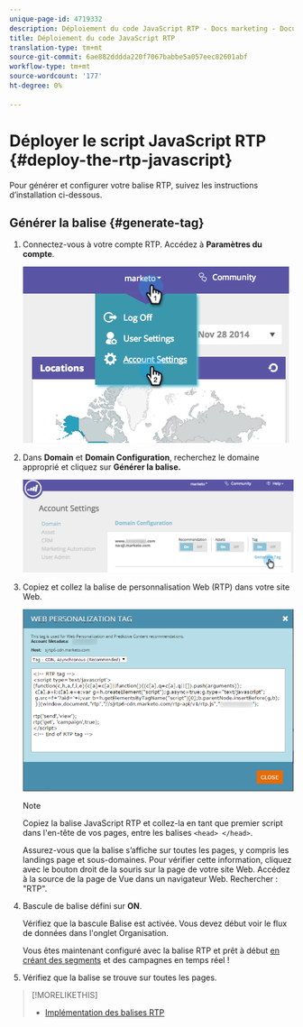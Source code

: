 ```yaml
---
unique-page-id: 4719332
description: Déploiement du code JavaScript RTP - Docs marketing - Documentation du produit
title: Déploiement du code JavaScript RTP
translation-type: tm+mt
source-git-commit: 6ae882dddda220f7067babbe5a057eec82601abf
workflow-type: tm+mt
source-wordcount: '177'
ht-degree: 0%

---
```



# Déployer le script JavaScript RTP {#deploy-the-rtp-javascript}

Pour générer et configurer votre balise RTP, suivez les instructions d’installation ci-dessous.

## Générer la balise {#generate-tag}

1. Connectez-vous à votre compte RTP. Accédez à **Paramètres du compte**.

   ![](assets/image2014-12-1-23-3a3-3a12.png)

1. Dans **Domain** et **Domain Configuration**, recherchez le domaine approprié et cliquez sur **Générer la balise.**

   ![](assets/image2014-12-1-23-3a5-3a35.png)

1. Copiez et collez la balise de personnalisation Web (RTP) dans votre site Web.

   ![](assets/web-personalization-tag.png)

   >[!NOTE]
   >
   >Copiez la balise JavaScript RTP et collez-la en tant que premier script dans l&#39;en-tête de vos pages, entre les balises `<head> </head>`.

   Assurez-vous que la balise s’affiche sur toutes les pages, y compris les landings page et sous-domaines. Pour vérifier cette information, cliquez avec le bouton droit de la souris sur la page de votre site Web. Accédez à la source de la page de Vue dans un navigateur Web. Rechercher : &quot;RTP&quot;.

1. Bascule de balise défini sur **ON**.

   Vérifiez que la bascule Balise est activée. Vous devez début voir le flux de données dans l&#39;onglet Organisation.

   Vous êtes maintenant configuré avec la balise RTP et prêt à début [en créant des segments](/help/marketo/product-docs/web-personalization/using-web-segments/create-a-basic-web-segment.md) et des campagnes en temps réel !

1. Vérifiez que la balise se trouve sur toutes les pages.

>[!MORELIKETHIS]
>
>* [Implémentation des balises RTP](https://docs.marketo.com/display/docs/rtp+tag+implementation)

